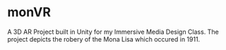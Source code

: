 # monVR
 A 3D AR Project built in Unity for my Immersive Media Design Class. The project depicts the robery of the Mona Lisa which occured in 1911.
